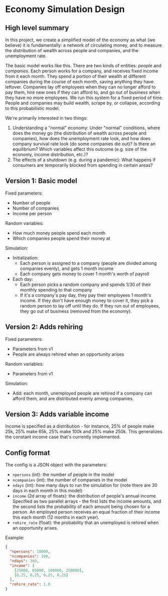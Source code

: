 # Economy Simulation Design

## High level summary

In this project, we create a simplified model of the economy as what (we
believe) it is fundamentally: a network of circulating money, and to measure
the distribution of wealth across people and companies, and the unemployment
rate.

The basic model works like this. There are two kinds of entities: *people* and
*companies*. Each person works for a company, and receives fixed income from it
each month. They spend a portion of their wealth at different companies during
the course of each month, saving anything they have leftover. Companies lay off
employees when they can no longer afford to pay them, hire new ones if they can
afford to, and go out of business when they have no more employees. We run this
system for a fixed period of time. People and companies may build wealth,
scrape by, or collapse, according to this probabilistic model.

We're primarily interested in two things:

1. Understanding a "normal" economy: Under "normal" conditions, where does the
   money go (the distribution of wealth across people and companies), how does
   the unemployment rate look, and how does company survival rate look (do some
   companies die out)? Is there an equilibrium? Which variables affect this
   outcome (e.g. size of the economy, income distribution, etc.)?
2. The effects of a shutdown (e.g. during a pandemic): What happens if consumers
   are temporarily blocked from spending in certain areas?

## Version 1: Basic model

Fixed parameters:

- Number of people
- Number of companies
- Income per person

Random variables:

- How much money people spend each month
- Which companies people spend their money at

Simulation:

- Initialization:
  - Each person is assigned to a company (people are divided among companies
    evenly), and gets 1 month income
  - Each company gets money to cover 1 month's worth of payroll
- Each day:
  - Each person picks a random company and spends 1/30 of their monthly
    spending to that company
  - If it's a company's pay day, they pay their employees 1 month's income. If
    they don't have enough money to cover it, they pick a random person to lay
    off until they do. If they run out of employees, they go out of business
    (removed from the economy).

## Version 2: Adds rehiring

Fixed parameters:

- Parameters from v1
- People are always rehired when an opportunity arises

Random variables:

- Parameters from v1

Simulation:

- Add: each month, unemployed people are rehired if a company can afford them,
  and are distributed evenly among companies.

## Version 3: Adds variable income

Income is specified as a distribution - for instance, 25% of people make
25k, 25% make 65k, 25% make 100k and 25% make 250k. This generalizes the
constant income case that's currently implemented.

## Config format

The config is a JSON object with the parameters:

- `npersons` (int): the number of people in the model
- `ncompanies` (int): the number of companies in the model
- `ndays` (int): how many days to run the simulation for (note there are 30 days
  in each month in this model)
- `income` (2d array of floats): the distribution of people's annual income.
  Specified as two parallel arrays - the first lists the income amounts, and the
  second lists the probability of each amount being chosen for a person. An
  employed person receives an equal fraction of their income this each month
  (12 months in each year).
- `rehire_rate` (float): the probability that an unemployed is rehired when
  an opportunity arises.

Example:

```json
{
  "npersons": 10000,
  "ncompanies": 100,
  "ndays": 360,
  "income": [
    [25000, 65000, 100000, 250000],
    [0.25, 0.25, 0.25, 0.25]
  ],
  "rehire_rate": 1.0
}
```
